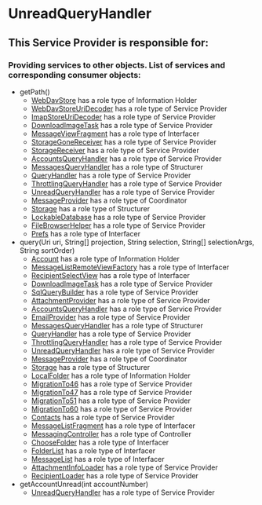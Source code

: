 # UnreadQueryHandler
## This Service Provider is responsible for:
### Providing services to other objects. List of services and corresponding consumer objects: 
* getPath()
	* [WebDavStore](../InformationHolders/WebDavStore.md) has a role type of Information Holder
	* [WebDavStoreUriDecoder](../ServiceProviders/WebDavStoreUriDecoder.md) has a role type of Service Provider
	* [ImapStoreUriDecoder](../ServiceProviders/ImapStoreUriDecoder.md) has a role type of Service Provider
	* [DownloadImageTask](../ServiceProviders/DownloadImageTask.md) has a role type of Service Provider
	* [MessageViewFragment](../Interfacers/MessageViewFragment.md) has a role type of Interfacer
	* [StorageGoneReceiver](../ServiceProviders/StorageGoneReceiver.md) has a role type of Service Provider
	* [StorageReceiver](../ServiceProviders/StorageReceiver.md) has a role type of Service Provider
	* [AccountsQueryHandler](../ServiceProviders/AccountsQueryHandler.md) has a role type of Service Provider
	* [MessagesQueryHandler](../Structurers/MessagesQueryHandler.md) has a role type of Structurer
	* [QueryHandler](../ServiceProviders/QueryHandler.md) has a role type of Service Provider
	* [ThrottlingQueryHandler](../ServiceProviders/ThrottlingQueryHandler.md) has a role type of Service Provider
	* [UnreadQueryHandler](../ServiceProviders/UnreadQueryHandler.md) has a role type of Service Provider
	* [MessageProvider](../Coordinators/MessageProvider.md) has a role type of Coordinator
	* [Storage](../Structurers/Storage.md) has a role type of Structurer
	* [LockableDatabase](../ServiceProviders/LockableDatabase.md) has a role type of Service Provider
	* [FileBrowserHelper](../ServiceProviders/FileBrowserHelper.md) has a role type of Service Provider
	* [Prefs](../Interfacers/Prefs.md) has a role type of Interfacer
* query(Uri uri, String[] projection, String selection, String[] selectionArgs, String sortOrder)
	* [Account](../InformationHolders/Account.md) has a role type of Information Holder
	* [MessageListRemoteViewFactory](../Interfacers/MessageListRemoteViewFactory.md) has a role type of Interfacer
	* [RecipientSelectView](../Interfacers/RecipientSelectView.md) has a role type of Interfacer
	* [DownloadImageTask](../ServiceProviders/DownloadImageTask.md) has a role type of Service Provider
	* [SqlQueryBuilder](../ServiceProviders/SqlQueryBuilder.md) has a role type of Service Provider
	* [AttachmentProvider](../ServiceProviders/AttachmentProvider.md) has a role type of Service Provider
	* [AccountsQueryHandler](../ServiceProviders/AccountsQueryHandler.md) has a role type of Service Provider
	* [EmailProvider](../ServiceProviders/EmailProvider.md) has a role type of Service Provider
	* [MessagesQueryHandler](../Structurers/MessagesQueryHandler.md) has a role type of Structurer
	* [QueryHandler](../ServiceProviders/QueryHandler.md) has a role type of Service Provider
	* [ThrottlingQueryHandler](../ServiceProviders/ThrottlingQueryHandler.md) has a role type of Service Provider
	* [UnreadQueryHandler](../ServiceProviders/UnreadQueryHandler.md) has a role type of Service Provider
	* [MessageProvider](../Coordinators/MessageProvider.md) has a role type of Coordinator
	* [Storage](../Structurers/Storage.md) has a role type of Structurer
	* [LocalFolder](../InformationHolders/LocalFolder.md) has a role type of Information Holder
	* [MigrationTo46](../ServiceProviders/MigrationTo46.md) has a role type of Service Provider
	* [MigrationTo47](../ServiceProviders/MigrationTo47.md) has a role type of Service Provider
	* [MigrationTo51](../ServiceProviders/MigrationTo51.md) has a role type of Service Provider
	* [MigrationTo60](../ServiceProviders/MigrationTo60.md) has a role type of Service Provider
	* [Contacts](../ServiceProviders/Contacts.md) has a role type of Service Provider
	* [MessageListFragment](../Interfacers/MessageListFragment.md) has a role type of Interfacer
	* [MessagingController](../Controllers/MessagingController.md) has a role type of Controller
	* [ChooseFolder](../Interfacers/ChooseFolder.md) has a role type of Interfacer
	* [FolderList](../Interfacers/FolderList.md) has a role type of Interfacer
	* [MessageList](../Interfacers/MessageList.md) has a role type of Interfacer
	* [AttachmentInfoLoader](../ServiceProviders/AttachmentInfoLoader.md) has a role type of Service Provider
	* [RecipientLoader](../ServiceProviders/RecipientLoader.md) has a role type of Service Provider
* getAccountUnread(int accountNumber)
	* [UnreadQueryHandler](../ServiceProviders/UnreadQueryHandler.md) has a role type of Service Provider
